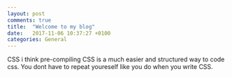 ```yaml
---
layout: post
comments: true
title:  "Welcome to my blog"
date:   2017-11-06 10:37:27 +0100
categories: General
---
```

CSS
i think pre-compiling CSS is a much easier and structured way to code css. You dont have to repeat youreself like you do when you write CSS. 